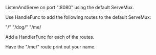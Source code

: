ListenAndServe on port ":8080" using the default ServeMux.

Use HandleFunc to add the following routes to the default ServeMux: 

"/"
"/dog/"
"/me/

Add a HandlerFunc for each of the routes. 

Have the "/me/" route print out your name.